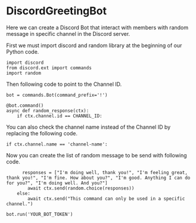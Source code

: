 # DiscordGreetingBot

Here we can create a Discord Bot that interact with members with random message in specific channel in the Discord server.

First we must import discord and random library at the beginning of our Python code.
```
import discord
from discord.ext import commands
import random
```
Then following code to point to the Channel ID.
```
bot = commands.Bot(command_prefix='!')

@bot.command()
async def random_response(ctx):
    if ctx.channel.id == CHANNEL_ID:
```
You can also check the channel name instead of the Channel ID by replacing the following code.
```
if ctx.channel.name == 'channel-name':
```
Now you can create the list of random message to be send with following code.
```
      responses = ["I'm doing well, thank you!", "I'm feeling great, thank you!", "I'm fine. How about you?", "I'm good. Anything I can do for you?", "I'm doing well. And you?"]
        await ctx.send(random.choice(responses))
    else:
        await ctx.send("This command can only be used in a specific channel.")

bot.run('YOUR_BOT_TOKEN')
```
